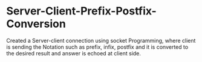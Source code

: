 # Server-Client-Prefix-Postfix-Conversion

Created a Server-client connection using socket Programming, where client is sending the Notation such as prefix, infix, postfix and 
it is converted to the desired result and answer is echoed at client side.
